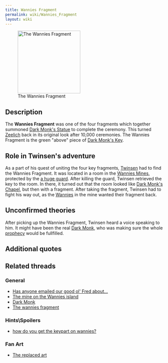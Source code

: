 ```yaml
---
title: Wannies Fragment
permalink: wiki/Wannies_Fragment
layout: wiki
---
```


<figure>
<img src="Screenshot-lba2-movies-18-wannies_fragment-FRAGMENT060.gif"
title="The Wannies Fragment" width="200" />
<figcaption>The Wannies Fragment</figcaption>
</figure>

## Description

The **Wannies Fragment** was one of the four fragments which together
summoned [Dark Monk's Statue](Dark_Monk's_Statue "wikilink") to complete
the ceremony. This turned [Zeelich](Zeelich "wikilink") back in its
original look after 10,000 ceremonies. The Wannies Fragment is the green
"above" piece of [Dark Monk's Key](Dark_Monk's_Key "wikilink").

## Role in Twinsen's adventure

As a part of his quest of uniting the four key fragments,
[Twinsen](Twinsen "wikilink") had to find the Wannies Fragment. It was
located in a room in the [Wannies Mines](Wannies_Mine "wikilink"),
protected by the [a huge guard](Wannie_Chapel_Guard "wikilink"). After
killing the guard, Twinsen retrieved the key to the room. In there, it
turned out that the room looked like [Dark Monk's
Chapel](Dark_Monk's_Chapel "wikilink"), but then with a fragment. After
taking the fragment, Twinsen had to fight his way out, as the
[Wannies](Wannie "wikilink") in the mine wanted their fragment back.

## Unconfirmed theories

After picking up the Wannies Fragment, Twinsen heard a voice speaking to
him. It might have been the real [Dark Monk](Dark_Monk "wikilink"), who
was making sure the whole [prophecy](prophecy "wikilink") would be
fullfilled.

## Additional quotes

## Related threads

### General

- [Has anyone emailed our good ol' Fred
  about...](https://forum.magicball.net/showthread.php?t=10899)
- [The mine on the Wannies
  island](https://forum.magicball.net/showthread.php?t=5086)
- [Dark Monk](https://forum.magicball.net/showthread.php?t=5777)
- [The wannies
  fragment](https://forum.magicball.net/showthread.php?t=3606)

### Hints\Spoilers

- [how do you get the keypart on
  wannies?](https://forum.magicball.net/showthread.php?t=11882)

### Fan Art

- [The replaced art](https://forum.magicball.net/showthread.php?t=3190)
